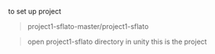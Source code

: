 to set up project<br>

> project1-sflato-master/project1-sflato <br>

> open project1-sflato directory in unity this is the project